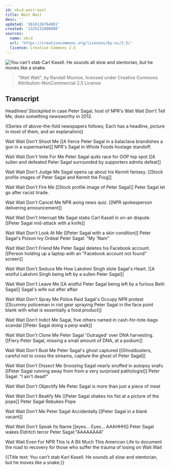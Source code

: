 ```yaml
---
id: xkcd.wait-wait
title: Wait Wait
desc: ''
updated: '1616126764801'
created: '1325232000000'
sources:
  name: xkcd
  url: 'https://creativecommons.org/licenses/by-nc/2.5/'
  license: Creative Commons 2.5
---
```

![You can't stab Carl Kasell. He sounds all slow and stentorian, but he moves like a snake.](https://imgs.xkcd.com/comics/wait_wait.png)
> "Wait Wait", by Randall Munroe, licensed under Creative Commons Attribution-NonCommercial 2.5 License

## Transcript
Headlines!
Stockpiled in case Peter Sagal, host of NPR's Wait Wait Don't Tell Me, does something newsworthy in 2012.

((Series of above-the-fold newspapers follows; Each has a headline, picture in most of them, and an explanation))

Wait Wait Don't Shoot Me
[[A fierce Peter Sagal in a balaclava brandishes a gun in a supermarket]]
NPR's Sagal in Whole Foods hostage standoff.

Wait Wait Don't Vote For Me
Peter Sagal quits race for GOP top spot
[[A sullen and defeated Peter Sagal surrounded by supporters admits defeat]]

Wait Wait Don't Judge Me
Sagal opens up about his Kermit fantasy.
[[Stock profile images of Peter Sagal and Kermit the Frog]]

Wait Wait Don't Fire Me
[[Stock profile image of Peter Sagal]]
Peter Sagal let go after racist tirade.

Wait Wait Don't Cancel Me
NPR axing news quiz.
[[NPR spokesperson delivering announcement]]

Wait Wait Don't Interrupt Me
Sagal stabs Carl Kasell in on-air dispute.
[[Peter Sagal mid-attack with a knife]]

Wait Wait Don't Look At Me
[[Peter Sagal with a skin condition]]
Peter Sagal's Poison Ivy Ordeal
Peter Sagal: "My 'Nam"

Wait Wait Don't Friend Me
Peter Sagal deletes his Facebook account.
[[Person holding up a laptop with an "Facebook account not found" screen]]

Wait Wait Don't Seduce Me
How Lakshmi Singh stole Sagal's Heart.
[[A wistful Lakshmi Singh being left by a sullen Peter Sagal]]

Wait Wait Don't Leave Me
[[A wistful Peter Sagal being left by a furious Beth Sagal]]
Sagal's wife out after affair

Wait Wait Don't Spray Me
Police Raid Sagal's Occupy NPR protest
[[Scummy policeman in riot gear spraying Peter Sagal in the face point blank with what is essentially a food product]]

Wait Wait Don't Indict Me
Sagal, five others named in cash-for-tote-bags scandal 
[[Peter Sagal doing a perp walk]]

Wait Wait Don't Clone Me
Peter Sagal 'Outraged' over DNA harvesting.
[[Fiery Peter Sagal, missing a small amount of DNA, at a podium]]

Wait Wait Don't Bust Me
Peter Sagal's ghost captured
[[Ghostbusters, careful not to cross the streams, capture the ghost of Peter Sagal]]

Wait Wait Don't Dissect Me
Snoozing Sagal nearly snuffed in autopsy snafu
[[Peter Sagal running away from from a very surprised pathologist]]
Peter Sagal: "I ain't dead!"

Wait Wait Don't Objectify Me
Peter Sagal is more than just a piece of meat

Wait Wait Don't Beatify Me
[[Peter Sagal shakes his fist at a picture of the pope]]
Peter Sagal Rebukes Pope

Wait Wait Don't Me
Peter Sagal Accidentally
[[Peter Sagal in a blank vacant]]

Wait Wait Don't Speak Its Name
[[eyes... Eyes... AAAHHH]]
Peter Sagal wakes Eldritch terror
Peter Sagal:"AAAAAAAA"

Wait Wait Even For NPR This Is A Bit Much
This American Life to document the road to recovery for those who suffer the trauma of losing on Wait Wait

{{Title text: You can't stab Karl Kasell. He sounds all slow and stentorian, but he moves like a snake.}}
